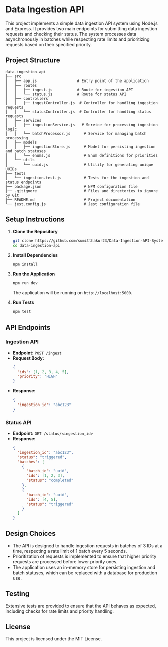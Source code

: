 # Data Ingestion API

This project implements a simple data ingestion API system using Node.js and Express. It provides two main endpoints for submitting data ingestion requests and checking their status. The system processes data asynchronously in batches while respecting rate limits and prioritizing requests based on their specified priority.

## Project Structure

```
data-ingestion-api
├── src
│   ├── app.js                  # Entry point of the application
│   ├── routes
│   │   ├── ingest.js           # Route for ingestion API
│   │   └── status.js           # Route for status API
│   ├── controllers
│   │   ├── ingestController.js  # Controller for handling ingestion requests
│   │   └── statusController.js  # Controller for handling status requests
│   ├── services
│   │   ├── ingestionService.js   # Service for processing ingestion logic
│   │   └── batchProcessor.js      # Service for managing batch processing
│   ├── models
│   │   ├── ingestionStore.js      # Model for persisting ingestion and batch statuses
│   │   └── enums.js               # Enum definitions for priorities
│   └── utils
│       └── uuid.js                # Utility for generating unique UUIDs
├── tests
│   └── ingestion.test.js          # Tests for the ingestion and status endpoints
├── package.json                   # NPM configuration file
├── .gitignore                     # Files and directories to ignore by Git
├── README.md                      # Project documentation
└── jest.config.js                 # Jest configuration file
```

## Setup Instructions

1. **Clone the Repository**
   ```bash
   git clone https://github.com/sumitthakur23/Data-Ingestion-API-System.git
   cd data-ingestion-api
   ```

2. **Install Dependencies**
   ```bash
   npm install
   ```

3. **Run the Application**
   ```bash
   npm run dev
   ```
   The application will be running on `http://localhost:5000`.

4. **Run Tests**
   ```bash
   npm test
   ```

## API Endpoints

### Ingestion API

- **Endpoint:** `POST /ingest`
- **Request Body:**
  ```json
  {
    "ids": [1, 2, 3, 4, 5],
    "priority": "HIGH"
  }
  ```
- **Response:**
  ```json
  {
    "ingestion_id": "abc123"
  }
  ```

### Status API

- **Endpoint:** `GET /status/<ingestion_id>`
- **Response:**
  ```json
  {
    "ingestion_id": "abc123",
    "status": "triggered",
    "batches": [
      {
        "batch_id": "uuid",
        "ids": [1, 2, 3],
        "status": "completed"
      },
      {
        "batch_id": "uuid",
        "ids": [4, 5],
        "status": "triggered"
      }
    ]
  }
  ```

## Design Choices

- The API is designed to handle ingestion requests in batches of 3 IDs at a time, respecting a rate limit of 1 batch every 5 seconds.
- Prioritization of requests is implemented to ensure that higher priority requests are processed before lower priority ones.
- The application uses an in-memory store for persisting ingestion and batch statuses, which can be replaced with a database for production use.

## Testing

Extensive tests are provided to ensure that the API behaves as expected, including checks for rate limits and priority handling.

## License

This project is licensed under the MIT License.